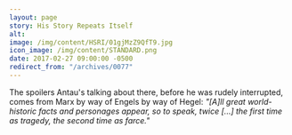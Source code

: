 ```yaml
---
layout: page
story: His Story Repeats Itself
alt:
image: /img/content/HSRI/01gjMzZ9QfT9.jpg
icon_image: /img/content/STANDARD.png
date: 2017-02-27 09:00:00 -0500
redirect_from: "/archives/0077"
---
```


The spoilers Antau's talking about there, before he was rudely interrupted, comes from Marx by way of Engels by way of Hegel: *"[A]ll great world-historic facts and personages appear, so to speak, twice [...] the first time as tragedy, the second time as farce."*
